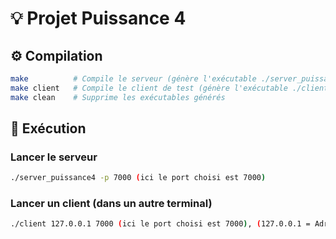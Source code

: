 # 💡 Projet Puissance 4 

## ⚙️ Compilation

```bash
make          # Compile le serveur (génère l'exécutable ./server_puissance4) + à faire dans le terminal serveur
make client   # Compile le client de test (génère l'exécutable ./client) + à faire dans le terminal client
make clean    # Supprime les exécutables générés
```
## 🚀 Exécution

### Lancer le serveur

```bash
./server_puissance4 -p 7000 (ici le port choisi est 7000)
```

### Lancer un client (dans un autre terminal)

```bash
./client 127.0.0.1 7000 (ici le port choisi est 7000), (127.0.0.1 = Adresse locale du serveur)
```
